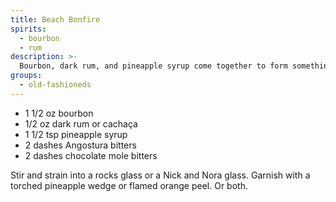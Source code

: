 ```yaml
---
title: Beach Bonfire
spirits:
  - bourbon
  - rum
description: >-
  Bourbon, dark rum, and pineapple syrup come together to form something dark, sweet, and perfect for sipping at night.
groups:
  - old-fashioneds
---
```


- 1 1/2 oz bourbon
- 1/2 oz dark rum or cachaça
- 1 1/2 tsp pineapple syrup
- 2 dashes Angostura bitters
- 2 dashes chocolate mole bitters

Stir and strain into a rocks glass or a Nick and Nora glass.  Garnish
with a torched pineapple wedge or flamed orange peel.  Or both.
